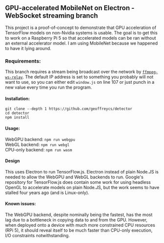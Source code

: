 ## GPU-accelerated MobileNet on Electron - WebSocket streaming branch

This project is a proof-of-concept to demonstrate that GPU acceleration of TensorFlow models on non-Nvidia systems is usable. The goal is to get this to work on a Raspberry Pi 5 so that accelerated models can be ran without an external accelerator model. I am using MobileNet because we happened to have it lying around.

### Requirements:
This branch requires a stream being broadcast over the network by [`ffmpeg-ws-relay`](https://github.com/geoffreycs/ffmpeg-ws-relay-modernized). The default IP address is set to something you probably will not want to use, so you can either edit `window.js` on line 107 or just punch in a new value every time you run the program.

#### Installation:  
`git clone --depth 1 https://github.com/geoffreycs/detector`  
`cd detector`  
`npm install`

#### Usage:  
WebGPU backend: `npm run webgpu`  
WebGL backend: `npm run webgl`  
CPU-only backend: `npm run wasm`  

#### Design
This uses Electron to run TensorFlow.js. Electron instead of plain Node.JS is needed to allow the WebGPU and WebGL backends to run. Google's repository for TensorFlow.js does contain some work for using headless OpenGL to accelerate models on plain Node.JS, but the work seems to have stalled four years ago (and is Linux-only).

#### Known issues:  
The WebGPU backend, despite nominally being the fastest, has the most lag due to a bottleneck in copying data to and from the GPU. However, when deployed onto a device with much more constrained CPU resources (RPi 5), it should reveal itself to be much faster than CPU-only execution, I/O constraints notwithstanding.